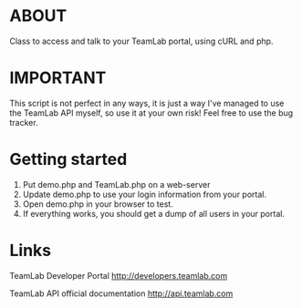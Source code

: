 ABOUT
=====
Class to access and talk to your TeamLab portal, using cURL and php.


IMPORTANT
=========
This script is not perfect in any ways, it is just a way I've managed to 
use the TeamLab API myself, so use it at your own risk! Feel free
to use the bug tracker.


Getting started
===============
1. Put demo.php and TeamLab.php on a web-server
2. Update demo.php to use your login information from your portal.
3. Open demo.php in your browser to test.
4. If everything works, you should get a dump of all users in your portal.


Links
=====
TeamLab Developer Portal
http://developers.teamlab.com

TeamLab API official documentation
http://api.teamlab.com